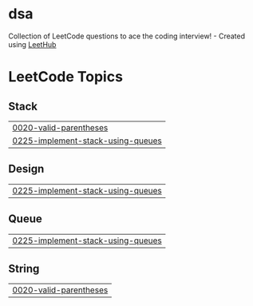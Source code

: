 # dsa
Collection of LeetCode questions to ace the coding interview! - Created using [LeetHub](https://github.com/QasimWani/LeetHub)

<!---LeetCode Topics Start-->
# LeetCode Topics
## Stack
|  |
| ------- |
| [0020-valid-parentheses](https://github.com/pratham15541/dsa/tree/master/0020-valid-parentheses) |
| [0225-implement-stack-using-queues](https://github.com/pratham15541/dsa/tree/master/0225-implement-stack-using-queues) |
## Design
|  |
| ------- |
| [0225-implement-stack-using-queues](https://github.com/pratham15541/dsa/tree/master/0225-implement-stack-using-queues) |
## Queue
|  |
| ------- |
| [0225-implement-stack-using-queues](https://github.com/pratham15541/dsa/tree/master/0225-implement-stack-using-queues) |
## String
|  |
| ------- |
| [0020-valid-parentheses](https://github.com/pratham15541/dsa/tree/master/0020-valid-parentheses) |
<!---LeetCode Topics End-->